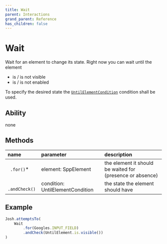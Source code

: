 ```yaml
---
title: Wait
parent: Interactions
grand_parent: Reference
has_children: false
---
```


# Wait

Wait for an element to change its state. Right now you can wait until the element
- is / is not visible
- is / is not enabled

To specify the desired state the [`UntilElementCondition`](../../conditions/UNTIL_ELEMENT_CONDITION.md) condition shall be used.

## Ability

none

## Methods

| name            | parameter                        | description                                               |
| :---            | :---                             | :---                                                      |
| ` .for()`*      | element: SppElement              | the element it should be waited for (presence or absence) |
| ` .andCheck()` | condition: UntilElementCondition | the state the element should have                         |

## Example

```typescript
Josh.attemptsTo(
    Wait
        .for(Googles.INPUT_FIELD)
        .andCheck(UntilElement.is.visible())
)
```